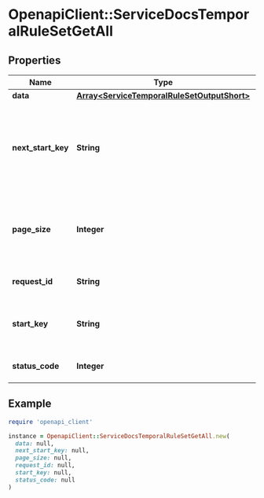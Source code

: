 # OpenapiClient::ServiceDocsTemporalRuleSetGetAll

## Properties

| Name | Type | Description | Notes |
| ---- | ---- | ----------- | ----- |
| **data** | [**Array&lt;ServiceTemporalRuleSetOutputShort&gt;**](ServiceTemporalRuleSetOutputShort.md) |  | [optional] |
| **next_start_key** | **String** | List Pagination: Used to get the next page of results. Will not exist if this is the last page. | [optional] |
| **page_size** | **Integer** | List Pagination: The number of results returned in this page | [optional] |
| **request_id** | **String** | Unique id for each request | [optional] |
| **start_key** | **String** | List Pagination: Code for paged results | [optional] |
| **status_code** | **Integer** | HTTP response status code | [optional] |

## Example

```ruby
require 'openapi_client'

instance = OpenapiClient::ServiceDocsTemporalRuleSetGetAll.new(
  data: null,
  next_start_key: null,
  page_size: null,
  request_id: null,
  start_key: null,
  status_code: null
)
```

